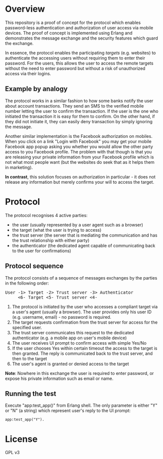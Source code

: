 Overview
========
This repository is a proof of concept for the protocol which enables password-less authentication and
authorization of user access via mobile devices. The proof of concept is implemented using Erlang and demonstrates
the message exchange and the security features which guard the exchange.

In essence, the protocol enables the participating *targets* (e.g. websites) to authenticate the accessing users
without requiring them to enter their password. For the users, this allows the user to access the remote targets
without the need to enter password but without a risk of unauthorized access via their logins.

Example by analogy
------------------
The protocol works in a similar fashion to how some banks notify the user about account transactions. They send an SMS
to the verified mobile number letting the user to confirm the transaction. If the user is the one who initiated
the transaction it is easy for them to confirm. On the other hand, if they did not initiate it, they can easily deny
transaction by simply ignoring the message.

Another similar implementation is the Facebook authorization on mobiles. When you click on a link "Login with Facebook"
you may get your mobile Facebook app popup asking you whether you would allow the other party access to you Facebook
profile. The problem with that though is that you are releasing your private information from your Facebook profile
which is not what most people want (but the websites do seek that as it helps them in marketing).

**In contrast**, this solution focuses on authorization in particular - it does not release any information but merely
 confirms your will to access the target.

Protocol
========
The protocol recognises 4 active parties:
- the user (usually represented by a user agent such as a browser)
- the target (what the user is trying to access)
- the trust server (the server that is mediating the communication and has the trust relationship with either party)
- the authenticator (the dedicated agent capable of communicating back to the user for confirmations)

Protocol sequence
-----------------
The protocol consists of a sequence of messages exchanges by the parties in the following order:
<pre>User -1> Target -2> Trust server -3> Authenticator
     &lt;6- Target &lt;5- Trust server &lt;4-
</pre>
1. The protocol is initiated by the user who accesses a compliant target via a user's agent (usually a browser).
   The user provides only his user ID (e.g. username, email) - no password is required.
2. The target requests confirmation from the trust server for access for the specified user.
3. The trust server communicates this request to the dedicated authenticator (e.g. a mobile app on user's mobile device)
4. The user receives UI prompt to confirm access with simple Yes/No
5. If the user chooses Yes within certain timeout the access to the target is then granted.
   The reply is communicated back to the trust server, and then to the target
6. The user's agent is granted or denied access to the target

**Note**: Nowhere in this exchange the user is required to enter password, or expose his private information such as email or name.

Running the test
----------------
Execute "app:test_app()" from Erlang shell. The only parameter is either "Y" or "N" (a string) which represent user's reply to the UI prompt:

    app:test_app("Y").

License
=======
GPL v3
